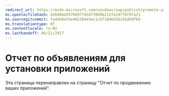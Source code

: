 ```yaml
---
redirect_url: https://msdn.microsoft.com/windows/uwp/publish/promote-your-app-report
ms.openlocfilehash: 43048bd3570697745d73909b215fe2d7f8f0fa21
ms.sourcegitcommit: fadde8afee46238443ec1cb71846d36c91db9fb9
ms.translationtype: HT
ms.contentlocale: ru-RU
ms.lasthandoff: 06/21/2017
---
```

# <a name="app-install-ads-report"></a>Отчет по объявлениям для установки приложений
 
Эта страница перенаправлен на страницу "Отчет по продвижению ваших приложений".
 
